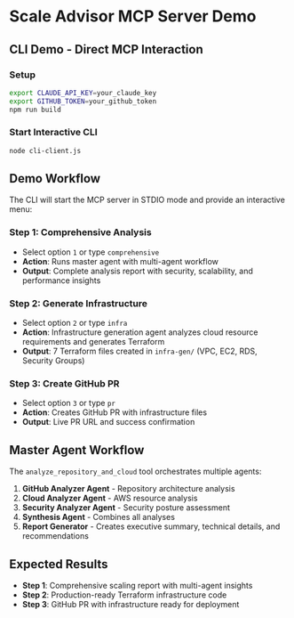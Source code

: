 # Scale Advisor MCP Server Demo

## CLI Demo - Direct MCP Interaction

### Setup
```bash
export CLAUDE_API_KEY=your_claude_key
export GITHUB_TOKEN=your_github_token
npm run build
```

### Start Interactive CLI
```bash
node cli-client.js
```

## Demo Workflow

The CLI will start the MCP server in STDIO mode and provide an interactive menu:

### Step 1: Comprehensive Analysis
- Select option `1` or type `comprehensive`
- **Action**: Runs master agent with multi-agent workflow
- **Output**: Complete analysis report with security, scalability, and performance insights

### Step 2: Generate Infrastructure
- Select option `2` or type `infra`  
- **Action**: Infrastructure generation agent analyzes cloud resource requirements and generates Terraform
- **Output**: 7 Terraform files created in `infra-gen/` (VPC, EC2, RDS, Security Groups)

### Step 3: Create GitHub PR
- Select option `3` or type `pr`
- **Action**: Creates GitHub PR with infrastructure files
- **Output**: Live PR URL and success confirmation

## Master Agent Workflow

The `analyze_repository_and_cloud` tool orchestrates multiple agents:
1. **GitHub Analyzer Agent** - Repository architecture analysis
2. **Cloud Analyzer Agent** - AWS resource analysis  
3. **Security Analyzer Agent** - Security posture assessment
4. **Synthesis Agent** - Combines all analyses
5. **Report Generator** - Creates executive summary, technical details, and recommendations

## Expected Results

- **Step 1**: Comprehensive scaling report with multi-agent insights
- **Step 2**: Production-ready Terraform infrastructure code
- **Step 3**: GitHub PR with infrastructure ready for deployment
